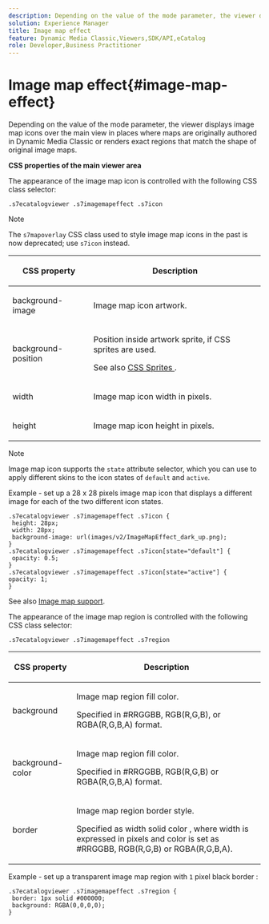 ```yaml
---
description: Depending on the value of the mode parameter, the viewer displays image map icons over the main view in places where maps are originally authored in Dynamic Media Classic or renders exact regions that match the shape of original image maps.
solution: Experience Manager
title: Image map effect
feature: Dynamic Media Classic,Viewers,SDK/API,eCatalog
role: Developer,Business Practitioner
---
```


# Image map effect{#image-map-effect}

Depending on the value of the mode parameter, the viewer displays image map icons over the main view in places where maps are originally authored in Dynamic Media Classic or renders exact regions that match the shape of original image maps.

<!--<a id="section_061E550C1C1D4DB2BD663A898895B38C"></a>-->

**CSS properties of the main viewer area**

The appearance of the image map icon is controlled with the following CSS class selector:

```
.s7ecatalogviewer .s7imagemapeffect .s7icon
```

>[!NOTE]
>
>The `s7mapoverlay` CSS class used to style image map icons in the past is now deprecated; use `s7icon` instead.

<table id="table_94EE3F5BBE4547C0B4943471CEE7EDE4"> 
 <thead> 
  <tr> 
   <th colname="col1" class="entry"> <p> CSS property </p> </th> 
   <th colname="col2" class="entry"> <p>Description </p> </th> 
  </tr> 
 </thead>
 <tbody> 
  <tr> 
   <td colname="col1"> <p> <span class="codeph"> background-image </span> </p> </td> 
   <td colname="col2"> <p>Image map icon artwork. </p> </td> 
  </tr> 
  <tr> 
   <td colname="col1"> <p> <span class="codeph"> background-position </span> </p> </td> 
   <td colname="col2"> <p> Position inside artwork sprite, if CSS sprites are used. </p> <p>See also <a href="../../../c-html5-s7-aem-asset-viewers/c-html5-20-ecatalog-viewer-about/c-html5-20-ecatalog-viewer-customizingviewer/c-html5-20-ecatalog-viewer-customizingviewer.md#section-9d570f95eb2443aca74c1b02f6e89aff" format="dita" scope="local"> CSS Sprites </a>. </p> </td> 
  </tr> 
  <tr> 
   <td colname="col1"> <p> <span class="codeph"> width </span> </p> </td> 
   <td colname="col2"> <p>Image map icon width in pixels. </p> </td> 
  </tr> 
  <tr> 
   <td colname="col1"> <p> <span class="codeph"> height </span> </p> </td> 
   <td colname="col2"> <p>Image map icon height in pixels. </p> </td> 
  </tr> 
 </tbody> 
</table>

>[!NOTE]
>
>Image map icon supports the `state` attribute selector, which you can use to apply different skins to the icon states of `default` and `active`.

Example - set up a 28 x 28 pixels image map icon that displays a different image for each of the two different icon states.

```
.s7ecatalogviewer .s7imagemapeffect .s7icon { 
 height: 28px; 
 width: 28px;  
 background-image: url(images/v2/ImageMapEffect_dark_up.png); 
} 
.s7ecatalogviewer .s7imagemapeffect .s7icon[state="default"] { 
 opacity: 0.5; 
} 
.s7ecatalogviewer .s7imagemapeffect .s7icon[state="active"] { 
opacity: 1; 
}
```

See also [Image map support](../../../c-html5-s7-aem-asset-viewers/c-html5-20-ecatalog-viewer-about/c-html5-20-ecatalog-image-map-support.md#concept-28759efae5014a1fa8b0fb14dc26812a).

The appearance of the image map region is controlled with the following CSS class selector:

```
.s7ecatalogviewer .s7imagemapeffect .s7region
```

<table id="table_1FF98CE842604AAABD838FF528CDC4EF"> 
 <thead> 
  <tr> 
   <th colname="col1" class="entry"> <p> CSS property </p> </th> 
   <th colname="col2" class="entry"> <p>Description </p> </th> 
  </tr> 
 </thead>
 <tbody> 
  <tr> 
   <td colname="col1"> <p> <span class="codeph"> background </span> </p> </td> 
   <td colname="col2"> <p> Image map region fill color. </p> <p>Specified in #RRGGBB, RGB(R,G,B), or RGBA(R,G,B,A) format. </p> </td> 
  </tr> 
  <tr> 
   <td colname="col1"> <p> <span class="codeph"> background-color </span> </p> </td> 
   <td colname="col2"> <p> Image map region fill color. </p> <p>Specified in #RRGGBB, RGB(R,G,B) or RGBA(R,G,B,A) format. </p> </td> 
  </tr> 
  <tr> 
   <td colname="col1"> <p> <span class="codeph"> border </span> </p> </td> 
   <td colname="col2"> <p> Image map region border style. </p> <p>Specified as <span class="codeph"> <span class="varname"> width </span> solid <span class="varname"> color </span> </span>, where <span class="codeph"> <span class="varname"> width </span> </span> is expressed in pixels and <span class="codeph"> <span class="varname"> color </span> </span> is set as #RRGGBB, RGB(R,G,B) or RGBA(R,G,B,A). </p> </td> 
  </tr> 
 </tbody> 
</table>

Example - set up a transparent image map region with `1` pixel black border :

```
.s7ecatalogviewer .s7imagemapeffect .s7region { 
 border: 1px solid #000000; 
 background: RGBA(0,0,0,0);  
}
```

